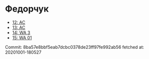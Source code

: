 # Федорчук
- [12: AC](12.md)
- [13: AC](13.md)
- [14: WA 3](14.md)
- [15: WA 01](15.md)

Commit: 8ba57e8bbf5eab7dcbc0378de23ff97fe992ab56
 fetched at: 20201001-180527
